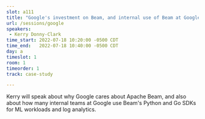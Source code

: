 ```yaml
---
slot: a111
title: "Google's investment on Beam, and internal use of Beam at Google"
url: /sessions/google
speakers:
 - Kerry Donny-Clark
time_start: 2022-07-18 10:20:00 -0500 CDT
time_end:   2022-07-18 10:40:00 -0500 CDT
day: a
timeslot: 1
room: 1
timeorder: 1
track: case-study

---
```


Kerry will speak about why Google cares about Apache Beam, and also about how many internal teams at Google use Beam's Python and Go SDKs for ML workloads and log analytics.
